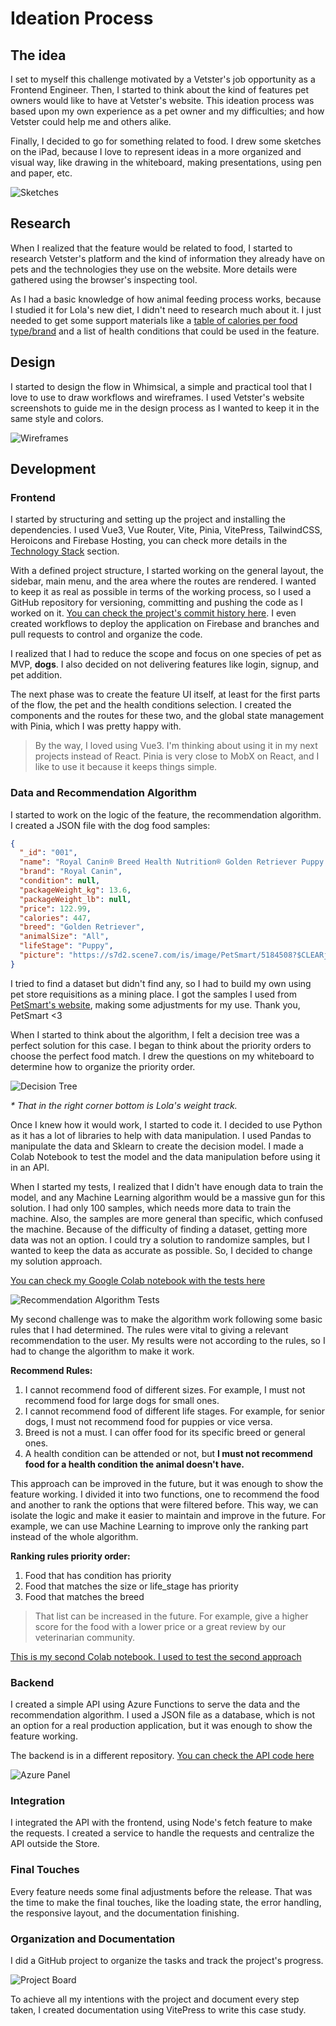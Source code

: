 # Ideation Process

## The idea

I set to myself this challenge motivated by a Vetster's job opportunity as a Frontend Engineer. Then, I started to think about the kind of features pet owners would like to have at Vetster's website. This ideation process was based upon my own experience as a pet owner and my difficulties; and how Vetster could help me and others alike.

Finally, I decided to go for something related to food. I drew some sketches on the iPad, because I love to represent ideas in a more organized and visual way, like drawing in the whiteboard, making presentations, using pen and paper, etc.

![Sketches](./images/ipad_note.png)

## Research

When I realized that the feature would be related to food, I started to research Vetster's platform and the kind of information they already have on pets and the technologies they use on the website. More details were gathered using the browser's inspecting tool.

As I had a basic knowledge of how animal feeding process works, because I studied it for Lola's new diet, I didn't need to research much about it. I just needed to get some support materials like a [table of calories per food type/brand](https://www.franklinanimalclinic.vet/sites/site-2382/documents/Dog_Dry_Foods1.pdf) and a list of health conditions that could be used in the feature.

## Design

I started to design the flow in Whimsical, a simple and practical tool that I love to use to draw workflows and wireframes. I used Vetster's website screenshots to guide me in the design process as I wanted to keep it in the same style and colors.

![Wireframes](./images/wireframes.png)

## Development

### Frontend

I started by structuring and setting up the project and installing the dependencies. I used Vue3, Vue Router, Vite, Pinia, VitePress, TailwindCSS, Heroicons and Firebase Hosting, you can check more details in the [Technology Stack](/project-scope.md#technology-stack) section.

With a defined project structure, I started working on the general layout, the sidebar, main menu, and the area where the routes are rendered. I wanted to keep it as real as possible in terms of the working process, so I used a GitHub repository for versioning, committing and pushing the code as I worked on it. [You can check the project's commit history here](https://github.com/clarabatt/pet-food-advice/commits/main/). I even created workflows to deploy the application on Firebase and branches and pull requests to control and organize the code.

I realized that I had to reduce the scope and focus on one species of pet as MVP, **dogs**. I also decided on not delivering features like login, signup, and pet addition.

The next phase was to create the feature UI itself, at least for the first parts of the flow, the pet and the health conditions selection. I created the components and the routes for these two, and the global state management with Pinia, which I was pretty happy with.

> By the way, I loved using Vue3. I'm thinking about using it in my next projects instead of React.
> Pinia is very close to MobX on React, and I like to use it because it keeps things simple.

### Data and Recommendation Algorithm

I started to work on the logic of the feature, the recommendation algorithm. I created a JSON file with the dog food samples:

```json
{
  "_id": "001",
  "name": "Royal Canin® Breed Health Nutrition® Golden Retriever Puppy Dry Dog Food",
  "brand": "Royal Canin",
  "condition": null,
  "packageWeight_kg": 13.6,
  "packageWeight_lb": null,
  "price": 122.99,
  "calories": 447,
  "breed": "Golden Retriever",
  "animalSize": "All",
  "lifeStage": "Puppy",
  "picture": "https://s7d2.scene7.com/is/image/PetSmart/5184508?$CLEARjpg$"
}
```

I tried to find a dataset but didn't find any, so I had to build my own using pet store requisitions as a mining place. I got the samples I used from [PetSmart's website](https://www.petsmart.ca/dog/food/dry-food/authority+blue-buffalo+hills-science-diet+natural-balance+nutrience+purina-pro-plan+royal-canin/?pmin=0.01&srule=best-sellers), making some adjustments for my use. Thank you, PetSmart <3

When I started to think about the algorithm, I felt a decision tree was a perfect solution for this case. I began to think about the priority orders to choose the perfect food match. I drew the questions on my whiteboard to determine how to organize the priority order.

![Decision Tree](./images/decision-tree-thinking.jpg)

_\* That in the right corner bottom is Lola's weight track._

Once I knew how it would work, I started to code it. I decided to use Python as it has a lot of libraries to help with data manipulation. I used Pandas to manipulate the data and Sklearn to create the decision model. I made a Colab Notebook to test the model and the data manipulation before using it in an API.

When I started my tests, I realized that I didn't have enough data to train the model, and any Machine Learning algorithm would be a massive gun for this solution. I had only 100 samples, which needs more data to train the machine. Also, the samples are more general than specific, which confused the machine. Because of the difficulty of finding a dataset, getting more data was not an option. I could try a solution to randomize samples, but I wanted to keep the data as accurate as possible. So, I decided to change my solution approach.

[You can check my Google Colab notebook with the tests here](https://colab.research.google.com/drive/1iEG3p1saytlS0wGL7Upbh8W7b5FDvt1t?usp=sharing)

![Recommendation Algorithm Tests](./images/recommendation-model.png)

My second challenge was to make the algorithm work following some basic rules that I had determined. The rules were vital to giving a relevant recommendation to the user. My results were not according to the rules, so I had to change the algorithm to make it work.

**Recommend Rules:**

1. I cannot recommend food of different sizes.
    For example, I must not recommend food for large dogs for small ones.
2. I cannot recommend food of different life stages.
    For example, for senior dogs, I must not recommend food for puppies or vice versa.
3. Breed is not a must. I can offer food for its specific breed or general ones.
4. A health condition can be attended or not, but **I must not recommend food for a health condition the animal doesn't have.**

This approach can be improved in the future, but it was enough to show the feature working.
I divided it into two functions, one to recommend the food and another to rank the options that were filtered before. This way, we can isolate the logic and make it easier to maintain and improve in the future. For example, we can use Machine Learning to improve only the ranking part instead of the whole algorithm.

**Ranking rules priority order:**

1. Food that has condition has priority
2. Food that matches the size or life_stage has priority
3. Food that matches the breed

> That list can be increased in the future. For example, give a higher score for the food with a lower price or a great review by our veterinarian community.

[This is my second Colab notebook. I used to test the second approach](https://colab.research.google.com/drive/1mA5zkMBLiQ5bXgurYvljI4sk2PK4pRXw#scrollTo=lWtwG8dHeIXs)

### Backend

I created a simple API using Azure Functions to serve the data and the recommendation algorithm. I used a JSON file as a database, which is not an option for a real production application, but it was enough to show the feature working.

The backend is in a different repository. [You can check the API code here](https://github.com/clarabatt/pet-food-advice-api)

![Azure Panel](./images/azure-functions.png)

### Integration

I integrated the API with the frontend, using Node's fetch feature to make the requests. I created a service to handle the requests and centralize the API outside the Store.

### Final Touches

Every feature needs some final adjustments before the release. That was the time to make the final touches, like the loading state, the error handling, the responsive layout, and the documentation finishing.

### Organization and Documentation

I did a GitHub project to organize the tasks and track the project's progress.

![Project Board](./images/tasks-management.png)

To achieve all my intentions with the project and document every step taken, I created documentation using VitePress to write this case study.
